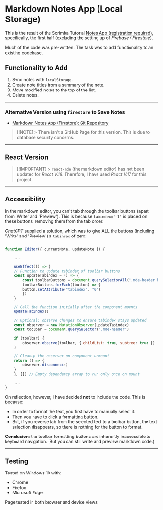 # Markdown Notes App (Local Storage)

This is the result of the Scrimba Tutorial [Notes App (registration required)](https://v2.scrimba.com/learn-react-c0e), specifically, the first half (excluding the setting up of _Firebase / Firestore_).

Much of the code was pre-written. The task was to add functionality to an existing codebase.

## Functionality to Add

1. Sync notes with `localStorage`.
2. Create note titles from a summary of the note.
3. Move modified notes to the top of the list.
4. Delete notes.

---

### Alternative Version using `firestore` to Save Notes

- [Markdown Notes App (Firestore): Git Repository](https://github.com/chrisnajman/markdown-notes-app-firestore)

> [!NOTE] > There isn't a GitHub Page for this version.
> This is due to database security concerns.

---

## React Version

> [!IMPORTANT] > `react-mde` (the markdown editor) has not been updated for _React V.18_.
> Therefore, I have used _React V.17_ for this project.

---

## Accessibility

In the markdown editor, you can't tab through the toolbar buttons (apart from 'Write' and 'Preview').
This is because `tabindex="-1"` is placed on these buttons, removing them from the tab order.

_ChatGPT_ supplied a solution, which was to give ALL the buttons (including 'Write' and 'Preview') a `tabindex` of zero:

```jsx

function Editor({ currentNote, updateNote }) {

    ...

    useEffect(() => {
    // Function to update tabindex of toolbar buttons
    const updateTabindex = () => {
        const toolbarButtons = document.querySelectorAll(".mde-header button")
        toolbarButtons.forEach((button) => {
        button.setAttribute("tabindex", "0")
        })
    }

    // Call the function initially after the component mounts
    updateTabindex()

    // Optional: observe changes to ensure tabindex stays updated
    const observer = new MutationObserver(updateTabindex)
    const toolbar = document.querySelector(".mde-header")

    if (toolbar) {
        observer.observe(toolbar, { childList: true, subtree: true })
    }

    // Cleanup the observer on component unmount
    return () => {
        observer.disconnect()
    }
    }, []) // Empty dependency array to run only once on mount

    ...
}
```

On reflection, however, I have decided **not** to include the code. This is because:

- In order to format the text, you first have to manually select it.
- Then you have to click a formatting button.
- But, if you reverse tab from the selected text to a toolbar button, the text selection disappears, so there is nothing for the button to format.

**Conclusion**: the toolbar formatting buttons are inherently inaccessible to keyboard navigation. (But you can still write and preview markdown code.)

---

## Testing

Tested on Windows 10 with:

- Chrome
- Firefox
- Microsoft Edge

Page tested in both browser and device views.
